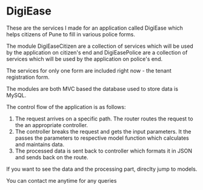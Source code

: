 # DigiEase
These are the services I made for an application called DigiEase which helps citizens of Pune to fill in various police forms.

The module DigiEaseCitizen are a collection of services which will be used by the application on citizen's end 
and DigiEasePolice are a collection of services which will be used by the application on police's end.

The services for only one form are included right now - the tenant registration form.

The modules are both MVC based the database used to store data is MySQL.

The control flow of the application is as follows:

  1. The request arrives on a specific path. The router routes the request to the an appropriate controller.
  2. The controller breaks the request and gets the input parameters. It the passes the parameters to respective model function
     which calculates and maintains data.
  3. The processed data is sent back to controller which formats it in JSON and sends back on the route.
  
If you want to see the data and the processing part, direclty jump to models.

You can contact me anytime for any queries
